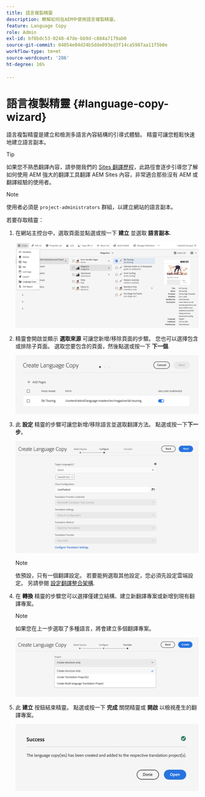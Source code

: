 ```yaml
---
title: 語言複製精靈
description: 瞭解如何在AEM中使用語言複製精靈。
feature: Language Copy
role: Admin
exl-id: bf8bdc53-0248-47de-bb9d-c884a7179ab0
source-git-commit: 04054e04d24b5dde093ed3f14ca5987aa11f5b0e
workflow-type: tm+mt
source-wordcount: '286'
ht-degree: 16%

---
```


# 語言複製精靈 {#language-copy-wizard}

語言複製精靈是建立和檢測多語言內容結構的引導式體驗。 精靈可讓您輕鬆快速地建立語言副本。

>[!TIP]
>
>如果您不熟悉翻譯內容，請參閱我們的 [Sites 翻譯歷程](/help/journey-sites/translation/overview.md)，此路徑會逐步引導您了解如何使用 AEM 強大的翻譯工具翻譯 AEM Sites 內容，非常適合那些沒有 AEM 或翻譯經驗的使用者。

>[!NOTE]
>
>使用者必須是 `project-administrators` 群組，以建立網站的語言副本。

若要存取精靈：

1. 在網站主控台中，選取頁面並點選或按一下 **建立** 並選取 **語言副本**.

   ![從精靈建立語言副本](../assets/language-copy-wizard.png)

1. 精靈會開啟並顯示 **選取來源** 可讓您新增/移除頁面的步驟。 您也可以選擇包含或排除子頁面。 選取您要包含的頁面，然後點選或按一下 **下一個**.

   ![使用精靈新增頁面](../assets/language-copy-wizard-add-pages.png)

1. 此 **設定** 精靈的步驟可讓您新增/移除語言並選取翻譯方法。 點選或按一下&#x200B;**下一步**。

   ![精靈的設定步驟](../assets/language-copy-wizard-configure.png)

   >[!NOTE]
   >
   >依預設，只有一個翻譯設定。 若要能夠選取其他設定，您必須先設定雲端設定。 另請參閱 [設定翻譯整合架構](integration-framework.md).

1. 在 **轉換** 精靈的步驟您可以選擇僅建立結構、建立新翻譯專案或新增到現有翻譯專案。

   >[!NOTE]
   >
   >如果您在上一步選取了多種語言，將會建立多個翻譯專案。

   ![精靈的翻譯步驟](../assets/language-copy-wizard-translate.png)

1. 此 **建立** 按鈕結束精靈。 點選或按一下 **完成** 關閉精靈或 **開啟** 以檢視產生的翻譯專案。

   ![結束精靈](../assets/language-copy-wizard-done.png)
